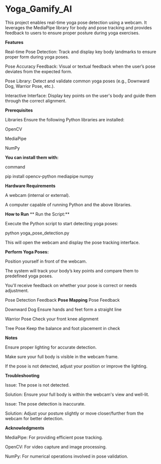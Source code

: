 # Yoga_Gamify_AI

This project enables real-time yoga pose detection using a webcam. It leverages the MediaPipe library for body and pose tracking and provides feedback to users to ensure proper posture during yoga exercises.

**Features**

Real-time Pose Detection: Track and display key body landmarks to ensure proper form during yoga poses.

Pose Accuracy Feedback: Visual or textual feedback when the user’s pose deviates from the expected form.

Pose Library: Detect and validate common yoga poses (e.g., Downward Dog, Warrior Pose, etc.).

Interactive Interface: Display key points on the user's body and guide them through the correct alignment.

**Prerequisites**

Libraries
Ensure the following Python libraries are installed:

OpenCV

MediaPipe

NumPy

**You can install them with:**

command

pip install opencv-python mediapipe numpy

**Hardware Requirements**

A webcam (internal or external).

A computer capable of running Python and the above libraries.

**How to Run**
**
Run the Script:**

Execute the Python script to start detecting yoga poses:

python yoga_pose_detection.py

This will open the webcam and display the pose tracking interface.

**Perform Yoga Poses:**

Position yourself in front of the webcam.

The system will track your body’s key points and compare them to predefined yoga poses.

You'll receive feedback on whether your pose is correct or needs adjustment.

Pose Detection Feedback
**Pose Mapping**
Pose	Feedback

Downward Dog	Ensure hands and feet form a straight line

Warrior Pose	Check your front knee alignment

Tree Pose	Keep the balance and foot placement in check

**Notes**

Ensure proper lighting for accurate detection.

Make sure your full body is visible in the webcam frame.

If the pose is not detected, adjust your position or improve the lighting.

**Troubleshooting**

Issue: The pose is not detected.

Solution: Ensure your full body is within the webcam's view and well-lit.

Issue: The pose detection is inaccurate.

Solution: Adjust your posture slightly or move closer/further from the webcam for better detection.

**Acknowledgments**

MediaPipe: For providing efficient pose tracking.

OpenCV: For video capture and image processing.

NumPy: For numerical operations involved in pose validation.


